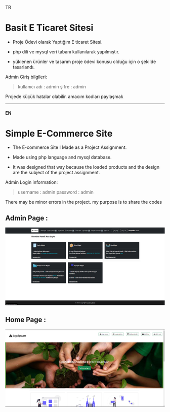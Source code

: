 TR
# Basit E Ticaret Sitesi
- Proje Ödevi olarak Yaptığım E ticaret Sitesi.

- php dili ve mysql veri tabanı kullanılarak yapılmıştır.

- yüklenen ürünler ve tasarım proje ödevi konusu olduğu için o şekilde tasarlandı.

Admin Giriş bilgileri:

> kullanıcı adı :  admin şifre :  admin

Projede küçük hatalar olabilir. amacım kodları paylaşmak


---

#### EN

# Simple E-Commerce Site
- The E-commerce Site I Made as a Project Assignment.

- Made using php language and mysql database.

- It was designed that way because the loaded products and the design are the subject of the project assignment.

Admin Login information:

> username : admin password : admin


There may be minor errors in the project. my purpose is to share the codes



## Admin Page : 
![Admin](/assets/img/screenshot_1.png)


## Home Page :
![Home](/assets/img/screenshot_2.png)
